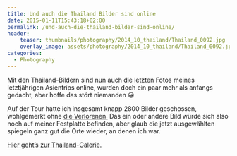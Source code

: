 ```yaml
---
title: Und auch die Thailand Bilder sind online
date: 2015-01-11T15:43:18+02:00
permalink: /und-auch-die-thailand-bilder-sind-online/
header:
    teaser: thumbnails/photography/2014_10_thailand/Thailand_0092.jpg
    overlay_image: assets/photography/2014_10_thailand/Thailand_0092.jpg
categories:
  - Photography
---
```

Mit den Thailand-Bildern sind nun auch die letzten Fotos meines letztjährigen Asientrips online, 
wurden doch ein paar mehr als anfangs gedacht, aber hoffe das stört niemanden 😀

Auf der Tour hatte ich insgesamt knapp 2800 Bilder geschossen, wohlgemerkt ohne [die Verlorenen.](/nam-song-dilemma/ "Nam Song Dilemma") 
Das ein oder andere Bild würde sich also noch auf meiner Festplatte befinden, 
aber glaub die jetzt ausgewählten spiegeln ganz gut die Orte wieder, an denen ich war.

[Hier geht&#8217;s zur Thailand-Galerie.](/photography/thailand-2014/ "Thailand 2014")